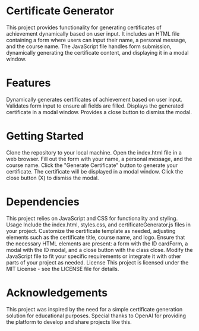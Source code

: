 # Certificate Generator #
This project provides functionality for generating certificates of achievement dynamically based on user input. It includes an HTML file containing a form where users can input their name, a personal message, and the course name. The JavaScript file handles form submission, dynamically generating the certificate content, and displaying it in a modal window.

# Features #
Dynamically generates certificates of achievement based on user input.
Validates form input to ensure all fields are filled.
Displays the generated certificate in a modal window.
Provides a close button to dismiss the modal.

# Getting Started #
Clone the repository to your local machine.
Open the index.html file in a web browser.
Fill out the form with your name, a personal message, and the course name.
Click the "Generate Certificate" button to generate your certificate.
The certificate will be displayed in a modal window.
Click the close button (X) to dismiss the modal.

# Dependencies #
This project relies on JavaScript and CSS for functionality and styling.
Usage
Include the index.html, styles.css, and certificateGenerator.js files in your project.
Customize the certificate template as needed, adjusting elements such as the certificate title, course name, and logo.
Ensure that the necessary HTML elements are present: a form with the ID cardForm, a modal with the ID modal, and a close button with the class close.
Modify the JavaScript file to fit your specific requirements or integrate it with other parts of your project as needed.
License
This project is licensed under the MIT License - see the LICENSE file for details.

# Acknowledgements #
This project was inspired by the need for a simple certificate generation solution for educational purposes.
Special thanks to OpenAI for providing the platform to develop and share projects like this.
